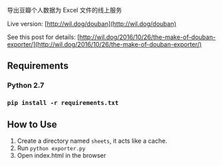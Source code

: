 导出豆瓣个人数据为 Excel 文件的线上服务

Live version: [http://wil.dog/douban](http://wil.dog/douban)

See this post for details: [http://wil.dog/2016/10/26/the-make-of-douban-exporter/](http://wil.dog/2016/10/26/the-make-of-douban-exporter/)


## Requirements
### Python 2.7
### `pip install -r requirements.txt`

## How to Use
1. Create a directory named `sheets`, it acts like a cache.
2. Run `python exporter.py`
3. Open index.html in the browser
